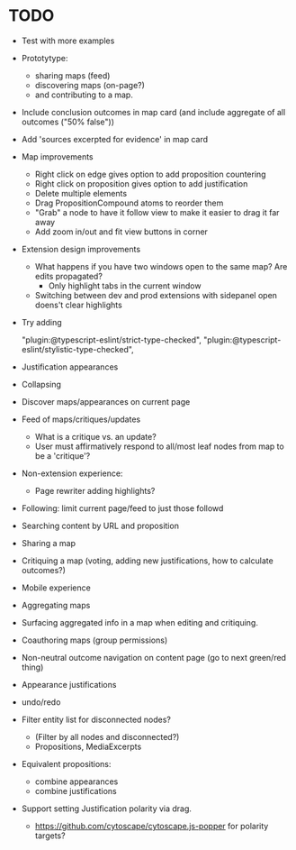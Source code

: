 # TODO

- Test with more examples
- Prototytype:

  - sharing maps (feed)
  - discovering maps (on-page?)
  - and contributing to a map.

- Include conclusion outcomes in map card (and include aggregate of all outcomes ("50% false"))
- Add 'sources excerpted for evidence' in map card

- Map improvements

  - Right click on edge gives option to add proposition countering
  - Right click on proposition gives option to add justification
  - Delete multiple elements
  - Drag PropositionCompound atoms to reorder them
  - "Grab" a node to have it follow view to make it easier to drag it far away
  - Add zoom in/out and fit view buttons in corner

- Extension design improvements

  - What happens if you have two windows open to the same map? Are edits propagated?
    - Only highlight tabs in the current window
  - Switching between dev and prod extensions with sidepanel open doens't clear highlights

- Try adding

  "plugin:@typescript-eslint/strict-type-checked",
  "plugin:@typescript-eslint/stylistic-type-checked",

- Justification appearances
- Collapsing

- Discover maps/appearances on current page
- Feed of maps/critiques/updates
  - What is a critique vs. an update?
  - User must affirmatively respond to all/most leaf nodes from map to be a 'critique'?
- Non-extension experience:

  - Page rewriter adding highlights?

- Following: limit current page/feed to just those followd

- Searching content by URL and proposition

- Sharing a map
- Critiquing a map (voting, adding new justifications, how to calculate outcomes?)
- Mobile experience
- Aggregating maps
- Surfacing aggregated info in a map when editing and critiquing.
- Coauthoring maps (group permissions)

- Non-neutral outcome navigation on content page (go to next green/red thing)
- Appearance justifications
- undo/redo

- Filter entity list for disconnected nodes?
  - (Filter by all nodes and disconnected?)
  - Propositions, MediaExcerpts
- Equivalent propositions:
  - combine appearances
  - combine justifications
- Support setting Justification polarity via drag.
  - https://github.com/cytoscape/cytoscape.js-popper for polarity targets?
